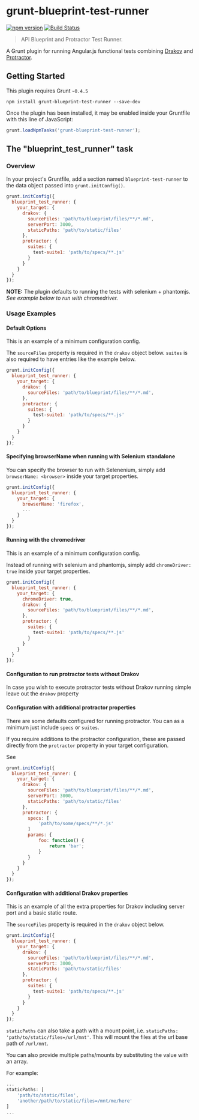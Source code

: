 # grunt-blueprint-test-runner

[![npm version](https://badge.fury.io/js/grunt-blueprint-test-runner.svg)](http://badge.fury.io/js/grunt-blueprint-test-runner) [![Build Status](https://travis-ci.org/Aconex/grunt-blueprint-test-runner.svg)](https://travis-ci.org/Aconex/grunt-blueprint-test-runner)

> API Blueprint and Protractor Test Runner.

A Grunt plugin for running Angular.js functional tests combining [Drakov](https://github.com/Aconex/drakov) and [Protractor](https://github.com/angular/protractor).


## Getting Started
This plugin requires Grunt `~0.4.5`

```shell
npm install grunt-blueprint-test-runner --save-dev
```

Once the plugin has been installed, it may be enabled inside your Gruntfile with this line of JavaScript:

```js
grunt.loadNpmTasks('grunt-blueprint-test-runner');
```

## The "blueprint_test_runner" task

### Overview
In your project's Gruntfile, add a section named `blueprint-test-runner` to the data object passed into `grunt.initConfig()`.

```js
grunt.initConfig({
  blueprint_test_runner: {
    your_target: {
      drakov: {
        sourceFiles: 'path/to/blueprint/files/**/*.md',
        serverPort: 3000,
        staticPaths: 'path/to/static/files'
      },
      protractor: {
        suites: {
          test-suite1: 'path/to/specs/**.js'
        }
      }    
    }
  }
});
```

**NOTE:** The plugin defaults to running the tests with selenium + phantomjs. *See example below to run with chromedriver.*

### Usage Examples

#### Default Options
This is an example of a minimum configuration config.

The `sourceFiles` property is required in the `drakov` object below. `suites` is also required to have entries like the example below.

```js
grunt.initConfig({
  blueprint_test_runner: {
    your_target: {
      drakov: {
        sourceFiles: 'path/to/blueprint/files/**/*.md',
      },
      protractor: {
        suites: {
          test-suite1: 'path/to/specs/**.js'
        }
      }    
    }
  }
});
```


#### Specifying browserName when running with Selenium standalone

You can specify the browser to run with Selenenium, simply add `browserName: <browser>` inside your target properties.

```js
grunt.initConfig({
  blueprint_test_runner: {
    your_target: {
      browserName: 'firefox',
      ...    
    }
  }
});
```


#### Running with the chromedriver
This is an example of a minimum configuration config.

Instead of running with selenium and phantomjs, simply add `chromeDriver: true` inside your target properties.

```js
grunt.initConfig({
  blueprint_test_runner: {
    your_target: {
      chromeDriver: true,
      drakov: {
        sourceFiles: 'path/to/blueprint/files/**/*.md',
      },
      protractor: {
        suites: {
          test-suite1: 'path/to/specs/**.js'
        }
      }    
    }
  }
});
```

#### Configuration to run protractor tests without Drakov
In case you wish to execute protractor tests without Drakov running simple leave out the `drakov` property



#### Configuration with additional protractor properties
There are some defaults configured for running protractor. You can as a minimum just include `specs` or `suites`.

If you require additions to the protractor configuration, these are passed directly from the `protractor` property in your target configuration.

See 

```js
grunt.initConfig({
  blueprint_test_runner: {
    your_target: {
      drakov: {
        sourceFiles: 'path/to/blueprint/files/**/*.md',
        serverPort: 3000,
        staticPaths: 'path/to/static/files'
      },
      protractor: {
        specs: [
            'path/to/some/specs/**/*.js'
        ]
        params: {
            foo: function() {
                return 'bar';
            }
        }
      }
    }
  }
});
```


#### Configuration with additional Drakov properties
This is an example of all the extra properties for Drakov including server port and a basic static route.

The `sourceFiles` property is required in the `drakov` object below.

```js
grunt.initConfig({
  blueprint_test_runner: {
    your_target: {
      drakov: {
        sourceFiles: 'path/to/blueprint/files/**/*.md',
        serverPort: 3000,
        staticPaths: 'path/to/static/files'
      },
      protractor: {
        suites: {
          test-suite1: 'path/to/specs/**.js'
        }
      }    
    }
  }
});
```

`staticPaths` can also take a path with a mount point, i.e. `staticPaths: 'path/to/static/files=/url/mnt'`. This will mount the files at the url base path of `/url/mnt`.

You can also provide multiple paths/mounts by substituting the value with an array.

For example:
```js
...
staticPaths: [
    'path/to/static/files',
    'another/path/to/static/files=/mnt/me/here'
]
...
```
